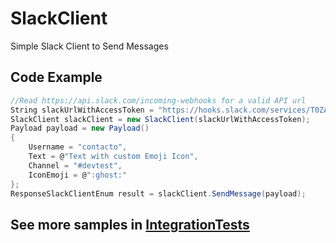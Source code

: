 # SlackClient
Simple Slack Client to Send Messages 

## Code Example
```C#
//Read https://api.slack.com/incoming-webhooks for a valid API url
String slackUrlWithAccessToken = "https://hooks.slack.com/services/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";
SlackClient slackClient = new SlackClient(slackUrlWithAccessToken);
Payload payload = new Payload()
{
	Username = "contacto",
	Text = @"Text with custom Emoji Icon",
	Channel = "#devtest",
	IconEmoji = @":ghost:"
};
ResponseSlackClientEnum result = slackClient.SendMessage(payload);
```

## See more samples in [IntegrationTests](Slack.ServiceLibrary.IntegrationTests)

